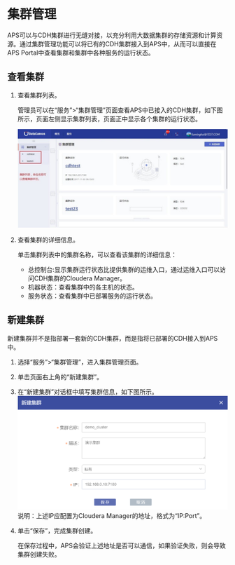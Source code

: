 # 集群管理

APS可以与CDH集群进行无缝对接，以充分利用大数据集群的存储资源和计算资源。通过集群管理功能可以将已有的CDH集群接入到APS中，从而可以直接在APS Portal中查看集群和集群中各种服务的运行状态。

## 查看集群
1. 查看集群列表。

    管理员可以在“服务”>“集群管理”页面查看APS中已接入的CDH集群，如下图所示，页面左侧显示集群列表，页面正中显示各个集群的运行状态。
    
    ![](/admin_guide/fig/fig_03.jpg)
    
2. 查看集群的详细信息。
    
    单击集群列表中的集群名称，可以查看该集群的详细信息：
    * 总控制台:显示集群运行状态比提供集群的运维入口，通过运维入口可以访问CDH集群的Cloudera Manager。
    * 机器状态：查看集群中的各主机的状态。
    * 服务状态：查看集群中已部署服务的运行状态。

## 新建集群 
新建集群并不是指部署一套新的CDH集群，而是指将已部署的CDH接入到APS中。
1. 选择“服务”>“集群管理”，进入集群管理页面。
2. 单击页面右上角的“新建集群”。
3. 在“新建集群”对话框中填写集群信息，如下图所示。
    ![](/admin_guide/fig/fig_04.png)
    说明：上述IP应配置为Cloudera Manager的地址，格式为“IP:Port”。
4. 单击“保存”，完成集群创建。
    
    在保存过程中，APS会验证上述地址是否可以通信，如果验证失败，则会导致集群创建失败。 